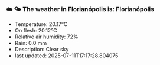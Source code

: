 ### ☁️ 🌤️  The weather in Florianópolis is: Florianópolis

- Temperature: 20.17°C
- On flesh: 20.12°C
- Relative air humidity: 72%
- Rain: 0.0 mm
- Description: Clear sky
- last updated: 2025-07-11T17:17:28.804075
